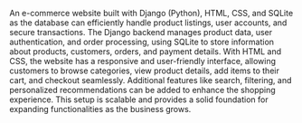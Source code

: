 An e-commerce website built with Django (Python), HTML, CSS, and SQLite as the database can efficiently handle product listings, user accounts, and secure transactions. The Django backend manages product data, user authentication, and order processing, using SQLite to store information about products, customers, orders, and payment details. With HTML and CSS, the website has a responsive and user-friendly interface, allowing customers to browse categories, view product details, add items to their cart, and checkout seamlessly. Additional features like search, filtering, and personalized recommendations can be added to enhance the shopping experience. This setup is scalable and provides a solid foundation for expanding functionalities as the business grows.
